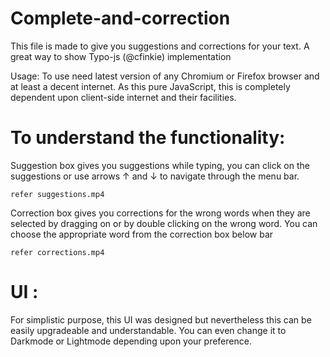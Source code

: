 # Complete-and-correction
This file is made to give you suggestions and corrections for your text. A great way to show Typo-js (@cfinkie) implementation

Usage:
	To use need latest version of any Chromium or Firefox browser and at least a decent internet. As this pure JavaScript, this is completely dependent upon client-side internet and their facilities. 
	
	
# To understand the functionality:
Suggestion box gives you suggestions while typing, you can click on the suggestions or use arrows ↑ and ↓ to navigate through the menu bar.	

	refer suggestions.mp4
	
Correction box gives you corrections for the wrong words when they are selected by dragging on or by double clicking on the wrong word. You can choose the appropriate word from the correction box below bar

	refer corrections.mp4 
	

# UI :

For simplistic purpose, this UI was designed but nevertheless this can be easily upgradeable and understandable.
You can even change it to Darkmode or Lightmode depending upon your preference. 
